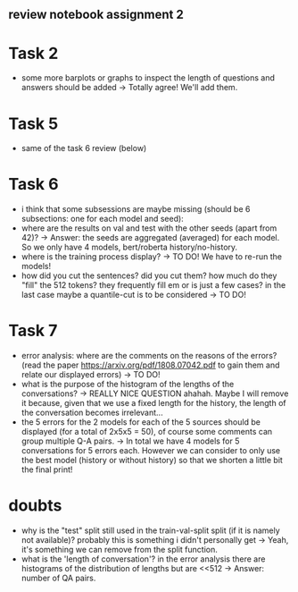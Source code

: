 ## review notebook assignment 2

# Task 2
- some more barplots or graphs to inspect the length of questions and answers should be added
-> Totally agree! We'll add them.

# Task 5
- same of the task 6 review (below)

# Task 6
- i think that some subsessions are maybe missing (should be 6 subsections: one for each model and seed):
- where are the results on val and test with the other seeds (apart from 42)?
-> Answer: the seeds are aggregated (averaged) for each model. So we only have 4 models, bert/roberta history/no-history.
- where is the training process display?
-> TO DO! We have to re-run the models!
- how did you cut the sentences? did you cut them? how much do they "fill" the 512 tokens? they frequently fill em or is just a few cases? in the last case maybe a quantile-cut is to be considered
-> TO DO!

# Task 7
- error analysis: where are the comments on the reasons of the errors? (read the paper https://arxiv.org/pdf/1808.07042.pdf to gain them and relate our displayed errors)
-> TO DO!
- what is the purpose of the histogram of the lengths of the conversations?
-> REALLY NICE QUESTION ahahah. Maybe I will remove it because, given that we use a fixed length for the history, the length of the conversation becomes irrelevant...
- the 5 errors for the 2 models for each of the 5 sources should be displayed (for a total of 2x5x5 = 50), of course some comments can group multiple Q-A pairs.
-> In total we have 4 models for 5 conversations for 5 errors each. However we can consider to only use the best model (history or without history) so that we shorten a little bit the final print!

# doubts
- why is the "test" split still used in the train-val-split split (if it is namely not available)? probably this is something i didn't personally get
-> Yeah, it's something we can remove from the split function.
- what is the 'length of conversation'? in the error analysis there are histograms of the distribution of lengths but are <<512 
-> Answer: number of QA pairs.
